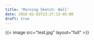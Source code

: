 ```yaml
---
title: 'Morning Sketch: Wall'
date: 2018-02-03T23:27:13-05:00
draft: true
---
```


{{< image src="test.jpg" layout="full" >}}
